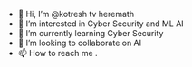 - 👋 Hi, I’m @kotresh tv heremath
- 👀 I’m interested in Cyber Security and ML AI
- 🌱 I’m currently learning Cyber Security 
- 💞️ I’m looking to collaborate on AI
- 📫 How to reach me .

<!---
kotreshtvheremath/kotreshtvheremath is a ✨ special ✨ repository because its `README.md` (this file) appears on your GitHub profile.
You can click the Preview link to take a look at your changes.
--->
